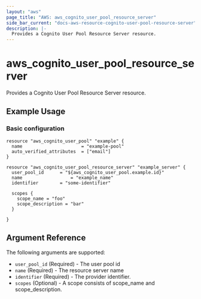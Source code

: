 ```yaml
---
layout: "aws"
page_title: "AWS: aws_cognito_user_pool_resource_server"
side_bar_current: "docs-aws-resource-cognito-user-pool-resource-server"
description: |-
  Provides a Cognito User Pool Resource Server resource.
---
```


# aws_cognito_user_pool_resource_server

Provides a Cognito User Pool Resource Server resource.

## Example Usage

### Basic configuration

```hcl
resource "aws_cognito_user_pool" "example" {
  name 						= "example-pool"
  auto_verified_attributes  = ["email"]
}

resource "aws_cognito_user_pool_resource_server" "example_server" {
  user_pool_id  	= "${aws_cognito_user_pool.example.id}"
  name 	                = "example_name"
  identifier       	= "some-identifier"

  scopes {
    scope_name = "foo"
    scope_description = "bar"
  }

}
```

## Argument Reference

The following arguments are supported:

* `user_pool_id` (Required) - The user pool id
* `name` (Required) - The resource server name
* `identifier` (Required) - The provider identifier. 
* `scopes` (Optional) - A scope consists of scope_name and scope_description.
